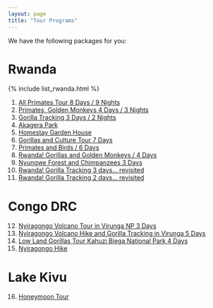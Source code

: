 ```yaml
---
layout: page
title: "Tour Programs"
---
```


We have the following packages for you:

# Rwanda 

{% include list_rwanda.html %}

1. [All Primates Tour 8 Days / 9 Nights](/tourprogramsrwanda/tourprogramsrwanda8.md)
2. [Primates, Golden Monkeys 4 Days / 3 Nights](/tourprogramsrwanda/tourprogramsrwanda4.md)
3. [Gorilla Tracking 3 Days / 2 Nights](/tourprogramsrwanda/tourprogramsrwanda3.md)
4. [Akagera Park](/tourprogramsrwanda/tourprogramsrwanda_akagera.md)
5. [Homestay Garden House](/tourprogramsrwanda/tourprogramsrwanda_garden_house.md)
6. [Gorillas and Culture Tour 7 Days](/tourprogramsrwanda/tourprogramsrwanda_gorillas_and_culture.md)
7. [Primates and Birds / 6 Days](/tourprogramsrwanda/tourprogramsrwanda_primates_and_birds_6.md)
8. [Rwanda! Gorillas and Golden Monkeys / 4 Days](/tourprogramsrwanda/tourprogramsrwanda_gorillas_golden_monkeys_4.md)
9. [Nyungwe Forest and Chimpanzees 3 Days](/tourprogramsrwanda/tourprogramsrwanda_nyungwe_chimpanzee_3.md)
10. [Rwanda! Gorilla Tracking 3 days... revisited](/tourprogramsrwanda/tourprogramsrwanda_gorillatracking_3days.md)
11. [Rwanda! Gorilla Tracking 2 days... revisited](/tourprogramsrwanda/tourprogramsrwanda_gorillatracking_2days.md)

# Congo DRC

12. [Nyiragongo Volcano Tour in Virunga NP 3 Days](/tourprogramscongo/tourprogramscongo_nyiragongo_3.md)
13. [Nyiragongo Volcano Hike and Gorilla Tracking in Virunga 5 Days](/tourprogramscongo/tourprogramscongo_nyiragongo_gorillas_5.md)
14. [Low Land Gorillas Tour Kahuzi Biega National Park 4 Days](/tourprogramscongo/tourprogramscongo_kahuzibiega.md)
15. [Nyiragongo Hike](/tourprogramscongo/tourprogramscongo_nyiragongo_2.md)

# Lake Kivu

16. [Honeymoon Tour](/tourprogramsrwanda/tourprogramsrwanda_honeymoon.md)